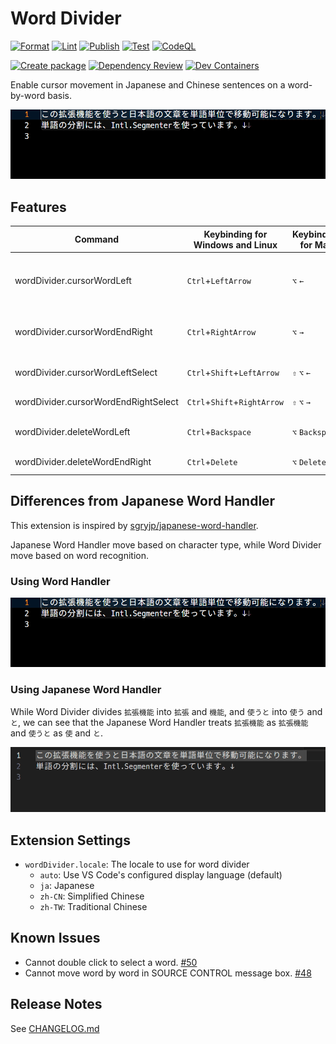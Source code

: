 # Word Divider

[![Format](https://github.com/yutotnh/word-divider/actions/workflows/format.yml/badge.svg)](https://github.com/yutotnh/word-divider/actions/workflows/format.yml)
[![Lint](https://github.com/yutotnh/word-divider/actions/workflows/lint.yml/badge.svg)](https://github.com/yutotnh/word-divider/actions/workflows/lint.yml)
[![Publish](https://github.com/yutotnh/word-divider/actions/workflows/publish.yml/badge.svg)](https://github.com/yutotnh/word-divider/actions/workflows/publish.yml)
[![Test](https://github.com/yutotnh/word-divider/actions/workflows/test.yml/badge.svg)](https://github.com/yutotnh/word-divider/actions/workflows/test.yml)
[![CodeQL](https://github.com/yutotnh/word-divider/actions/workflows/codeql.yml/badge.svg)](https://github.com/yutotnh/word-divider/actions/workflows/codeql.yml)

[![Create package](https://github.com/yutotnh/word-divider/actions/workflows/package.yml/badge.svg)](https://github.com/yutotnh/word-divider/actions/workflows/package.yml)
[![Dependency Review](https://github.com/yutotnh/word-divider/actions/workflows/dependency-review.yml/badge.svg)](https://github.com/yutotnh/word-divider/actions/workflows/dependency-review.yml)
[![Dev Containers](https://github.com/yutotnh/word-divider/actions/workflows/devcontainer.yml/badge.svg)](https://github.com/yutotnh/word-divider/actions/workflows/devcontainer.yml)

Enable cursor movement in Japanese and Chinese sentences on a word-by-word basis.

![examples](./docs/examples.gif)

## Features

| Command                              | Keybinding for Windows and Linux | Keybinding for Mac | Command to be overwritten | Description                      |
| ------------------------------------ | -------------------------------- | ------------------ | ------------------------- | -------------------------------- |
| wordDivider.cursorWordLeft           | `Ctrl`+`LeftArrow`               | `⌥` `←`            | cursorWordLeft            | Move cursor to the previous word |
| wordDivider.cursorWordEndRight       | `Ctrl`+`RightArrow`              | `⌥` `→`            | cursorWordEndRight        | Move cursor to the next word     |
| wordDivider.cursorWordLeftSelect     | `Ctrl`+`Shift`+`LeftArrow`       | `⇧` `⌥` `←`        | cursorWordLeftSelect      | Select the previous word         |
| wordDivider.cursorWordEndRightSelect | `Ctrl`+`Shift`+`RightArrow`      | `⇧` `⌥` `→`        | cursorWordEndRightSelect  | Select the next word             |
| wordDivider.deleteWordLeft           | `Ctrl`+`Backspace`               | `⌥` `Backspace`    | deleteWordLeft            | Remove the previous word         |
| wordDivider.deleteWordEndRight       | `Ctrl`+`Delete`                  | `⌥` `Delete`       | deleteWordRight           | Remove the next word             |

## Differences from Japanese Word Handler

This extension is inspired by [sgryjp/japanese-word-handler](https://github.com/sgryjp/japanese-word-handler).

Japanese Word Handler move based on character type, while Word Divider move based on word recognition.

### Using Word Handler

![examples](./docs/examples.gif)

### Using Japanese Word Handler

While Word Divider divides `拡張機能` into `拡張` and `機能`, and `使うと` into `使う` and `と`, we can see that the Japanese Word Handler treats `拡張機能` as `拡張機能` and `使うと` as `使` and `と`.

![Japanese Word Handler examples](./docs/examples-japanese-word-handler.gif)

## Extension Settings

- `wordDivider.locale`: The locale to use for word divider
  - `auto`: Use VS Code's configured display language (default)
  - `ja`: Japanese
  - `zh-CN`: Simplified Chinese
  - `zh-TW`: Traditional Chinese

## Known Issues

- Cannot double click to select a word. [#50](https://github.com/yutotnh/word-divider/issues/50)
- Cannot move word by word in SOURCE CONTROL message box. [#48](https://github.com/yutotnh/word-divider/issues/48)

## Release Notes

See [CHANGELOG.md](CHANGELOG.md)
